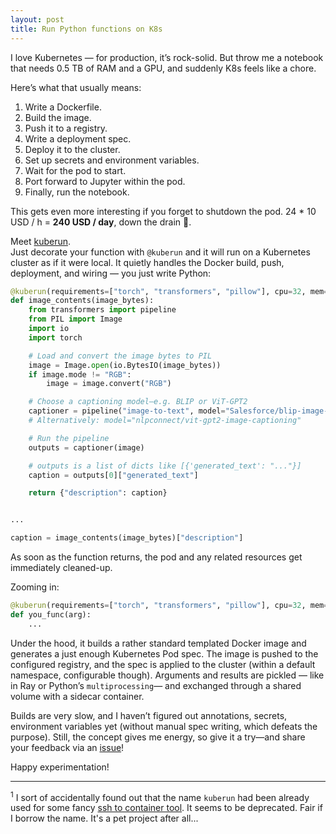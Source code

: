 ```yaml
---
layout: post
title: Run Python functions on K8s
---
```

I love Kubernetes — for production, it’s rock-solid. But throw me a notebook that needs 0.5 TB of RAM and a GPU, and suddenly K8s feels like a chore. 

Here’s what that usually means:

1. Write a Dockerfile.
2. Build the image.
3. Push it to a registry.
4. Write a deployment spec.
5. Deploy it to the cluster.
6. Set up secrets and environment variables.
7. Wait for the pod to start.
8. Port forward to Jupyter within the pod.
9. Finally, run the notebook.

This gets even more interesting if you forget to shutdown the pod. 24 * 10 USD / h = **240 USD / day**, down the drain 🤦.

Meet [kuberun](https://github.com/astronautas/kuberun).  
Just decorate your function with `@kuberun` and it will run on a Kubernetes cluster as if it were local.  It quietly handles the Docker build, push, deployment, and wiring — you just write Python:

```python
@kuberun(requirements=["torch", "transformers", "pillow"], cpu=32, mem="64Gi")
def image_contents(image_bytes):
    from transformers import pipeline
    from PIL import Image
    import io
    import torch

    # Load and convert the image bytes to PIL
    image = Image.open(io.BytesIO(image_bytes))
    if image.mode != "RGB":
        image = image.convert("RGB")

    # Choose a captioning model—e.g. BLIP or ViT‑GPT2
    captioner = pipeline("image-to-text", model="Salesforce/blip-image-captioning-base")
    # Alternatively: model="nlpconnect/vit-gpt2-image-captioning"

    # Run the pipeline
    outputs = captioner(image)

    # outputs is a list of dicts like [{'generated_text': "..."}]
    caption = outputs[0]["generated_text"]

    return {"description": caption}


...

caption = image_contents(image_bytes)["description"]
```

As soon as the function returns, the pod and any related resources get immediately cleaned-up.

Zooming in:
```python
@kuberun(requirements=["torch", "transformers", "pillow"], cpu=32, mem="64Gi")
def you_func(arg):
    ...
```

Under the hood, it builds a rather standard templated Docker image and generates a just enough Kubernetes Pod spec. The image is pushed to the configured registry, and the spec is applied to the cluster (within a default namespace, configurable though). Arguments and results are pickled — like in Ray or Python’s `multiprocessing`— and exchanged through a shared volume with a sidecar container.

Builds are very slow, and I haven’t figured out annotations, secrets, environment variables yet (without manual spec writing, which defeats the purpose). Still, the concept gives me energy, so give it a try—and share your feedback via an [issue](https://github.com/astronautas/run_on_k8s/issues)! 

Happy experimentation!

<hr>

<sup>1</sup>  I sort of accidentally found out that the name `kuberun` had been already used for some fancy [ssh to container tool](https://github.com/ContainerSSH/kuberun). It seems to be deprecated. Fair if I borrow the name. It's a pet project after all...
